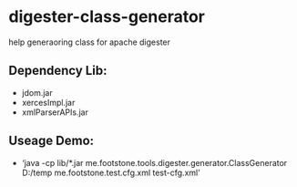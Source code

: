 digester-class-generator
========================

help generaoring class for apache digester

Dependency Lib:
-------------
* jdom.jar
* xercesImpl.jar
* xmlParserAPIs.jar

Useage Demo:
-------------
* ‘java -cp lib/*.jar me.footstone.tools.digester.generator.ClassGenerator D:/temp me.footstone.test.cfg.xml test-cfg.xml’

